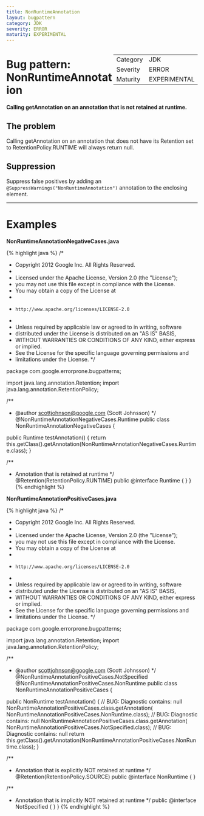 ```yaml
---
title: NonRuntimeAnnotation
layout: bugpattern
category: JDK
severity: ERROR
maturity: EXPERIMENTAL
---
```


<!--
*** AUTO-GENERATED, DO NOT MODIFY ***
To make changes, edit the @BugPattern annotation or the explanation in docs/bugpattern.
-->

<div style="float:right;"><table id="metadata">
<tr><td>Category</td><td>JDK</td></tr>
<tr><td>Severity</td><td>ERROR</td></tr>
<tr><td>Maturity</td><td>EXPERIMENTAL</td></tr>
</table></div>

# Bug pattern: NonRuntimeAnnotation
__Calling getAnnotation on an annotation that is not retained at runtime.__

## The problem
Calling getAnnotation on an annotation that does not have its Retention set to RetentionPolicy.RUNTIME will always return null.

## Suppression
Suppress false positives by adding an `@SuppressWarnings("NonRuntimeAnnotation")` annotation to the enclosing element.

----------

# Examples
__NonRuntimeAnnotationNegativeCases.java__

{% highlight java %}
/*
 * Copyright 2012 Google Inc. All Rights Reserved.
 *
 * Licensed under the Apache License, Version 2.0 (the "License");
 * you may not use this file except in compliance with the License.
 * You may obtain a copy of the License at
 *
 *     http://www.apache.org/licenses/LICENSE-2.0
 *
 * Unless required by applicable law or agreed to in writing, software
 * distributed under the License is distributed on an "AS IS" BASIS,
 * WITHOUT WARRANTIES OR CONDITIONS OF ANY KIND, either express or implied.
 * See the License for the specific language governing permissions and
 * limitations under the License.
 */

package com.google.errorprone.bugpatterns;

import java.lang.annotation.Retention;
import java.lang.annotation.RetentionPolicy;

/**
 * @author scottjohnson@google.com (Scott Johnsson)
 */
@NonRuntimeAnnotationNegativeCases.Runtime
public class NonRuntimeAnnotationNegativeCases {

  public Runtime testAnnotation() {
    return this.getClass().getAnnotation(NonRuntimeAnnotationNegativeCases.Runtime.class);
  }

  /**
   * Annotation that is retained at runtime
   */
  @Retention(RetentionPolicy.RUNTIME)
  public @interface Runtime {
  }
}
{% endhighlight %}

__NonRuntimeAnnotationPositiveCases.java__

{% highlight java %}
/*
 * Copyright 2012 Google Inc. All Rights Reserved.
 *
 * Licensed under the Apache License, Version 2.0 (the "License");
 * you may not use this file except in compliance with the License.
 * You may obtain a copy of the License at
 *
 *     http://www.apache.org/licenses/LICENSE-2.0
 *
 * Unless required by applicable law or agreed to in writing, software
 * distributed under the License is distributed on an "AS IS" BASIS,
 * WITHOUT WARRANTIES OR CONDITIONS OF ANY KIND, either express or implied.
 * See the License for the specific language governing permissions and
 * limitations under the License.
 */

package com.google.errorprone.bugpatterns;

import java.lang.annotation.Retention;
import java.lang.annotation.RetentionPolicy;


/**
 * @author scottjohnson@google.com (Scott Johnsson)
 */
@NonRuntimeAnnotationPositiveCases.NotSpecified
@NonRuntimeAnnotationPositiveCases.NonRuntime
public class NonRuntimeAnnotationPositiveCases {

  public NonRuntime testAnnotation() {
    // BUG: Diagnostic contains: null
    NonRuntimeAnnotationPositiveCases.class.getAnnotation(
        NonRuntimeAnnotationPositiveCases.NonRuntime.class);
    // BUG: Diagnostic contains: null
    NonRuntimeAnnotationPositiveCases.class.getAnnotation(
        NonRuntimeAnnotationPositiveCases.NotSpecified.class);
    // BUG: Diagnostic contains: null
    return this.getClass().getAnnotation(NonRuntimeAnnotationPositiveCases.NonRuntime.class);
  }

  /**
   * Annotation that is explicitly NOT retained at runtime
   */
  @Retention(RetentionPolicy.SOURCE)
  public @interface NonRuntime {
  }
  
  /**
   * Annotation that is implicitly NOT retained at runtime
   */
  public @interface NotSpecified {
  }
}
{% endhighlight %}

